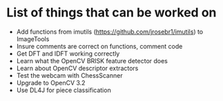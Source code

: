 # List of things that can be worked on
* Add functions from imutils (https://github.com/jrosebr1/imutils) to ImageTools
* Insure comments are correct on functions, comment code
* Get DFT and IDFT working correctly
* Learn what the OpenCV BRISK feature detector does
* Learn about OpenCV descriptor extractors
* Test the webcam with ChessScanner
* Upgrade to OpenCV 3.2
* Use DL4J for piece classification